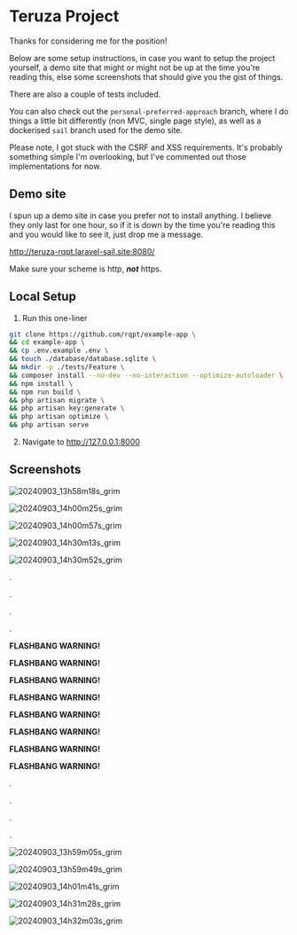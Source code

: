 # Teruza Project

Thanks for considering me for the position!

Below are some setup instructions, in case you want to setup the project yourself,
a demo site that might or might not be up at the time you're reading this,
else some screenshots that should give you the gist of things.

There are also a couple of tests included.

You can also check out the `personal-preferred-approach` branch, where I do things a
little bit differently (non MVC, single page style), as well as a dockerised `sail` branch
used for the demo site.

Please note, I got stuck with the CSRF and XSS requirements. It's probably something
simple I'm overlooking, but I've commented out those implementations for now.

## Demo site

I spun up a demo site in case you prefer not to install anything. I believe they only
last for one hour, so if it is down by the time you're reading this and you would like to
see it, just drop me a message.

http://teruza-rqpt.laravel-sail.site:8080/

Make sure your scheme is http, _**not**_ https.

## Local Setup

1. Run this one-liner

```bash
git clone https://github.com/rqpt/example-app \
&& cd example-app \
&& cp .env.example .env \
&& touch ./database/database.sqlite \
&& mkdir -p ./tests/Feature \
&& composer install --no-dev --no-interaction --optimize-autoloader \
&& npm install \
&& npm run build \
&& php artisan migrate \
&& php artisan key:generate \
&& php artisan optimize \
&& php artisan serve
```
2. Navigate to http://127.0.0.1:8000

## Screenshots

![20240903_13h58m18s_grim](https://github.com/user-attachments/assets/5c5c7896-ddff-4aa5-aff5-173e9dc4c1bc)

![20240903_14h00m25s_grim](https://github.com/user-attachments/assets/b60f49a9-7d9a-4dbf-931e-9c88c60a2a01)

![20240903_14h00m57s_grim](https://github.com/user-attachments/assets/9a218b57-d081-4ab4-a002-0301020b5194)

![20240903_14h30m13s_grim](https://github.com/user-attachments/assets/d1402fce-6176-4a6b-ba64-5f655d32f63b)

![20240903_14h30m52s_grim](https://github.com/user-attachments/assets/0b4bdc4d-9e90-41d5-9185-60a9bddc3d5c)

.

.

.

.

**FLASHBANG WARNING!**

**FLASHBANG WARNING!**

**FLASHBANG WARNING!**

**FLASHBANG WARNING!**

**FLASHBANG WARNING!**

**FLASHBANG WARNING!**

**FLASHBANG WARNING!**

**FLASHBANG WARNING!**

.

.

.

.

![20240903_13h59m05s_grim](https://github.com/user-attachments/assets/6b58aea7-39fd-46da-ac77-1ebc0a2a91bb)

![20240903_13h59m49s_grim](https://github.com/user-attachments/assets/99d50d5d-21b5-480a-b702-30ddc1d63403)

![20240903_14h01m41s_grim](https://github.com/user-attachments/assets/e3d06789-56ed-4ee4-9c88-7653351be7ac)

![20240903_14h31m28s_grim](https://github.com/user-attachments/assets/ff9ae092-bac0-40ec-874f-aebee8fd4635)

![20240903_14h32m03s_grim](https://github.com/user-attachments/assets/57678fdc-1039-4e0b-9a5d-73143f4f04ec)
